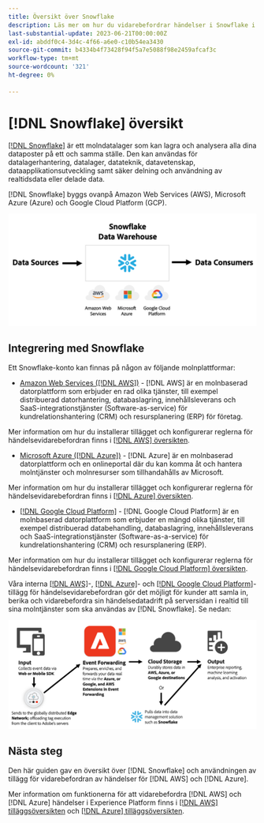```yaml
---
title: Översikt över Snowflake
description: Läs mer om hur du vidarebefordrar händelser i Snowflake i Adobe Experience Platform.
last-substantial-update: 2023-06-21T00:00:00Z
exl-id: abddf0c4-3d4c-4f66-a6e0-c10b54ea3430
source-git-commit: b4334b4f73428f94f5a7e5088f98e2459afcaf3c
workflow-type: tm+mt
source-wordcount: '321'
ht-degree: 0%

---
```


# [!DNL Snowflake] översikt

[[!DNL Snowflake]](https://www.snowflake.com/en/) är ett molndatalager som kan lagra och analysera alla dina dataposter på ett och samma ställe. Den kan användas för datalagerhantering, datalager, datateknik, datavetenskap, dataapplikationsutveckling samt säker delning och användning av realtidsdata eller delade data.

[!DNL Snowflake] byggs ovanpå Amazon Web Services (AWS), Microsoft Azure (Azure) och Google Cloud Platform (GCP).

![Ett diagram som visar [!DNL Snowflake]-dataarkitekturen.](../../../images/extensions/server/snowflake/snowflake.png)

## Integrering med Snowflake

Ett Snowflake-konto kan finnas på någon av följande molnplattformar:

- [Amazon Web Services ([!DNL AWS])](https://aws.amazon.com/) - [!DNL AWS] är en molnbaserad datorplattform som erbjuder en rad olika tjänster, till exempel distribuerad datorhantering, databaslagring, innehållsleverans och SaaS-integrationstjänster (Software-as-service) för kundrelationshantering (CRM) och resursplanering (ERP) för företag.

Mer information om hur du installerar tillägget och konfigurerar reglerna för händelsevidarebefordran finns i [[!DNL AWS] översikten](../aws/overview.md).

- [Microsoft Azure ([!DNL Azure])](https://azure.microsoft.com/en-us/products/event-hubs/#overview) - [!DNL Azure] är en molnbaserad datorplattform och en onlineportal där du kan komma åt och hantera molntjänster och molnresurser som tillhandahålls av Microsoft.

Mer information om hur du installerar tillägget och konfigurerar reglerna för händelsevidarebefordran finns i [[!DNL Azure] översikten](../azure/overview.md).

- [[!DNL Google Cloud Platform]](https://cloud.google.com/) - [!DNL Google Cloud Platform] är en molnbaserad datorplattform som erbjuder en mängd olika tjänster, till exempel distribuerad databehandling, databaslagring, innehållsleverans och SaaS-integrationstjänster (Software-as-a-service) för kundrelationshantering (CRM) och resursplanering (ERP).

Mer information om hur du installerar tillägget och konfigurerar reglerna för händelsevidarebefordran finns i [[!DNL Google Cloud Platform] översikten](../google-cloud-platform/overview.md).

Våra interna [[!DNL AWS]](../aws/overview.md)-, [[!DNL Azure]](../azure/overview.md)- och [[!DNL Google Cloud Platform]](../google-cloud-platform/overview.md)-tillägg för händelsevidarebefordran gör det möjligt för kunder att samla in, berika och vidarebefordra sin händelsedatadrift på serversidan i realtid till sina molntjänster som ska användas av [!DNL Snowflake]. Se nedan:

![Rapportdiagrammet [!DNL Snowflake] som visar länken mellan [!DNL AWS] och [!DNL Azure].](../../../images/extensions/server/snowflake/snowflake-workflow.png)

## Nästa steg

Den här guiden gav en översikt över [!DNL Snowflake] och användningen av tillägg för vidarebefordran av händelser för [!DNL AWS] och [!DNL Azure].

Mer information om funktionerna för att vidarebefordra [!DNL AWS] och [!DNL Azure] händelser i Experience Platform finns i [[!DNL AWS] tilläggsöversikten](../aws/overview.md) och [[!DNL Azure] tilläggsöversikten](../azure/overview.md).
